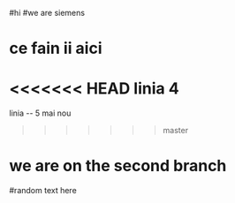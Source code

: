 #hi
#we are siemens
# ce fain ii aici
<<<<<<< HEAD
linia 4
=======
linia -- 5 mai nou
>>>>>>> master
# we are on the second branch
#random text here
